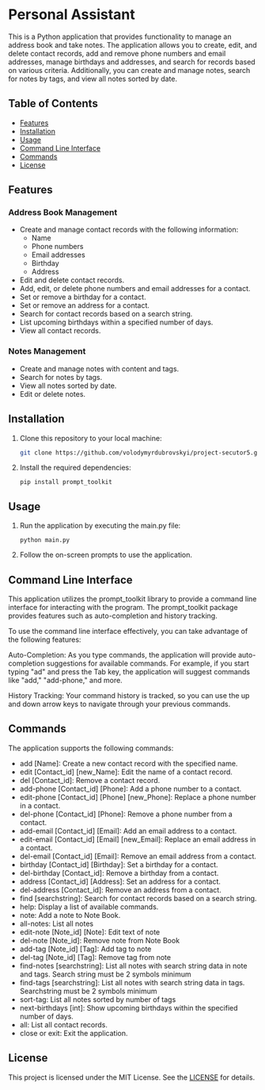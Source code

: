  # Personal Assistant

This is a Python application that provides functionality to manage an address book and take notes. The application allows you to create, edit, and delete contact records, add and remove phone numbers and email addresses, manage birthdays and addresses, and search for records based on various criteria. Additionally, you can create and manage notes, search for notes by tags, and view all notes sorted by date.

## Table of Contents

- [Features](#features)
- [Installation](#installation)
- [Usage](#usage)
- [Command Line Interface](#command-line-interface)
- [Commands](#commands)
- [License](#license)

## Features

### Address Book Management

- Create and manage contact records with the following information:
  - Name
  - Phone numbers
  - Email addresses
  - Birthday
  - Address
- Edit and delete contact records.
- Add, edit, or delete phone numbers and email addresses for a contact.
- Set or remove a birthday for a contact.
- Set or remove an address for a contact.
- Search for contact records based on a search string.
- List upcoming birthdays within a specified number of days.
- View all contact records.

### Notes Management

- Create and manage notes with content and tags.
- Search for notes by tags.
- View all notes sorted by date.
- Edit or delete notes.

## Installation

1. Clone this repository to your local machine:

   ```bash
   git clone https://github.com/volodymyrdubrovskyi/project-secutor5.git
   ```
2. Install the required dependencies:

    ```
    pip install prompt_toolkit
    ```
## Usage

1. Run the application by executing the main.py file:

    ```
    python main.py
    ```
2. Follow the on-screen prompts to use the application.

## Command Line Interface
This application utilizes the prompt_toolkit library to provide a command line interface for interacting with the program. The prompt_toolkit package provides features such as auto-completion and history tracking.

To use the command line interface effectively, you can take advantage of the following features:

Auto-Completion: As you type commands, the application will provide auto-completion suggestions for available commands. For example, if you start typing "ad" and press the Tab key, the application will suggest commands like "add," "add-phone," and more.

History Tracking: Your command history is tracked, so you can use the up and down arrow keys to navigate through your previous commands.

## Commands
The application supports the following commands:

- add [Name]: Create a new contact record with the specified name.
- edit [Contact_id] [new_Name]: Edit the name of a contact record.
- del [Contact_id]: Remove a contact record.
- add-phone [Contact_id] [Phone]: Add a phone number to a contact.
- edit-phone [Contact_id] [Phone] [new_Phone]: Replace a phone number in a contact.
- del-phone [Contact_id] [Phone]: Remove a phone number from a contact.
- add-email [Contact_id] [Email]: Add an email address to a contact.
- edit-email [Contact_id] [Email] [new_Email]: Replace an email address in a contact.
- del-email [Contact_id] [Email]: Remove an email address from a contact.
- birthday [Contact_id] [Birthday]: Set a birthday for a contact.
- del-birthday [Contact_id]: Remove a birthday from a contact.
- address [Contact_id] [Address]: Set an address for a contact.
- del-address [Contact_id]: Remove an address from a contact.
- find [searchstring]: Search for contact records based on a search string.
- help: Display a list of available commands.
- note: Add a note to Note Book.
- all-notes: List all notes
- edit-note [Note_id] [Note]: Edit text of note
- del-note [Note_id]: Remove note from Note Book
- add-tag [Note_id] [Tag]: Add tag to note
- del-tag [Note_id] [Tag]: Remove tag from note
- find-notes [searchstring]: List all notes with search string data in note and tags. Search string must be 2 symbols minimum
- find-tags [searchstring]: List all notes with search string data in tags. Searchstring must be 2 symbols minimum
- sort-tag: List all notes sorted by number of tags
- next-birthdays [int]: Show upcoming birthdays within the specified number of days.
- all: List all contact records.
- close or exit: Exit the application.

## License
This project is licensed under the MIT License. See the [LICENSE](https://opensource.org/license/mit/) for details.